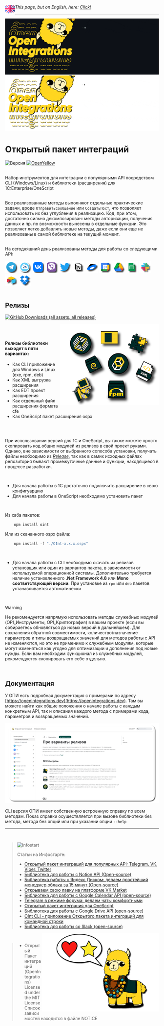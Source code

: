 
 <img src="https://github.com/Bayselonarrend/OpenIntegrations/raw/main/Media/eng.png?1" align="left" width="32"> *This page, but on English, here: [Click!](https://github.com/Bayselonarrend/OpenIntegrations/blob/main/README_ENG.md)*

<hr>

![Main](https://github.com/Bayselonarrend/OpenIntegrations/raw/main/Media/main.gif#gh-dark-mode-only#gh-dark-mode-only)
![Main-light](https://github.com/Bayselonarrend/OpenIntegrations/raw/main/Media/main-light.gif#gh-light-mode-only)


# Открытый пакет интеграций

![Версия](https://img.shields.io/badge/Версия_1С-8.3.9-yellow)
[![OpenYellow](https://img.shields.io/endpoint?url=https://openyellow.neocities.org/badges/2/736878759.json)](https://openyellow.notion.site/openyellow/24727888daa641af95514b46bee4d6f2?p=f78cea2066114067ab9069f06206219d&amp;pm=s)

<br>
Набор инструментов для интеграции с популярными API посредством CLI (Windows/Linux) и библиотеки (расширения) для 1C:Enterprise/OneScript <br>


<br>

Все реализованные методы выполняют отдельные практические задачи, вроде `ОтправитьСообщение` или `СоздатьПост`, что позволяет использовать их без углубления в реализацию. Код, при этом, достаточно сильно декомпозирован: методы авторизации, получения данных и пр. по возможности вынесены в отдельные функции. Это позволяет легко добавлять новые методы, даже если они еще не реализованы в самой библиотеке на текущий момент. <br><br>

На сегодняшний день реализованы методы для работы со следующими API:
<br>
  <div>
  <a href="https://openintegrations.dev/docs/Instructions/Telegram/"><img src="https://github.com/Bayselonarrend/OpenIntegrations/raw/main/Media/Telegram.png" width="40"></a>
  <a href="https://openintegrations.dev/docs/Instructions/Bitrix24/"><img src="https://github.com/Bayselonarrend/OpenIntegrations/raw/main/Media/Bitrix24.png?6" width="40"></a>
  <a href="https://openintegrations.dev/docs/Instructions/VK/"><img src="https://github.com/Bayselonarrend/OpenIntegrations/raw/main/Media/VK.png" width="40"></a>
  <a href="https://openintegrations.dev/docs/Instructions/Viber/"><img src="https://github.com/Bayselonarrend/OpenIntegrations/raw/main/Media/Viber.png" width="40"></a>
  <a href="https://openintegrations.dev/docs/Instructions/Twitter/"><img src="https://github.com/Bayselonarrend/OpenIntegrations/raw/main/Media/Twitter.png" width="40"></a>
  <a href="https://openintegrations.dev/docs/Instructions/Notion/"><img src="https://github.com/Bayselonarrend/OpenIntegrations/raw/main/Media/Notion.png" width="40"></a>
  <a href="https://openintegrations.dev/docs/Instructions/Yandex_Disk/"><img src="https://github.com/Bayselonarrend/OpenIntegrations/raw/main/Media/YandexDisk.png" width="40"></a>
  <a href="https://openintegrations.dev/docs/Instructions/Google_Calendar/"><img src="https://github.com/Bayselonarrend/OpenIntegrations/raw/main/Media/GoogleCalendar.png" width="40"></a>
  <a href="https://openintegrations.dev/docs/Instructions/Google_Drive/"><img src="https://github.com/Bayselonarrend/OpenIntegrations/raw/main/Media/GoogleDrive.png" width="40"></a>
  <a href="https://openintegrations.dev/docs/Instructions/Google_Sheets/"><img src="https://github.com/Bayselonarrend/OpenIntegrations/raw/main/Media/GoogleSheets.png" width="40"></a>
  <a href="https://openintegrations.dev/docs/Instructions/Slack/"><img src="https://github.com/Bayselonarrend/OpenIntegrations/raw/main/Media/Slack.png" width="40"></a>
  <a href="https://openintegrations.dev/docs/Instructions/Airtable/"><img src="https://github.com/Bayselonarrend/OpenIntegrations/raw/main/Media/Airtable.png?6" width="40"></a>
  <a href="https://openintegrations.dev/docs/Instructions/Dropbox/"><img src="https://github.com/Bayselonarrend/OpenIntegrations/raw/main/Media/Dropbox.png?6" width="40"></a>
  
</div> 
<br>
 
## Релизы ##

[![GitHub Downloads (all assets, all releases)](https://img.shields.io/github/downloads/bayselonarrend/OpenIntegrations/total?logo=github)](https://tooomm.github.io/github-release-stats/?username=bayselonarrend&repository=OpenIntegrations)

<img src="https://github.com/Bayselonarrend/OpenIntegrations/raw/main/Media/icons.png" align="right">

<br><br>

#### Релизы библиотеки выходят в пяти вариантах:
- Как CLI приложение для Windows и Linux (exe, rpm, deb)
- Как XML выгрузка расширения
- Как EDT проект расширения
- Как отдельный файл расширения формата cfe
- Как OneScript пакет расширения ospx

<br/><br>

При использовании версий для 1С и OneScript, вы также можете просто скопировать код общих модулей из релизов в свой проект руками. Однако, вне зависимости от выбранного сопособа установки, получать файлы необходимо из [*Release*](https://github.com/Bayselonarrend/OpenIntegrations/releases/latest), так как в самих исходных файлах репозитория бывают промежуточные данные и функции, находящиеся в процессе разработки.

<br/>

+ Для начала работы в 1С достаточно подключить расширение в свою конфигуарцию <br>
+ Для начала работы в OneScript необходимо установить пакет

<br/>

Из хаба пакетов:
```powershell
    opm install oint
```

Или из скачанного ospx файла:
```powershell
    opm install -f "./OInt-x.x.x.ospx"
```
<br>

+ Для начала работы с CLI необходимо скачать из релизов установщик или один из вариантов пакета, в зависимости от используемой операционной системы. Дополнительно требуется наличие установленного **.Net Framework 4.8** или **Mono соответствующей версии**. При установке из `rpm` или `deb` пакетов устанавливается автоматически

<br/>
 
>[!WARNING]
>Не рекомендуется напрямую использовать методы служебных модулей (OPI_Инструменты, OPI_Криптография) в вашем проекте (если вы собираетесь обновляться до новых версий в дальнейшем). Для сохранения обратной совместимости, количество/назначение параметров и типы возвращаемых значений для методов работы с API не изменяются, но это не применимо к служебным модулям, которые могут изменяться как угодно для оптимизации и дополнения под новые нужды. Если вам необходим функционал из служебных модулей, рекомендуется скопировать его себе отдельно.
<br/>


## Документация ##

У ОПИ есть подробная документация с примерами по адресу [https://openintegrations.dev](https://openintegrations.dev). Там вы можете найти как общие положения о начале работы с каждым конкретным API, так и описания каждого метода с примерами кода, параметров и возвращаемых значений.

![Docs](https://github.com/Bayselonarrend/OpenIntegrations/raw/main/Media/docs.png?4)

CLI версия ОПИ имеет собственную встроенную справку по всем методам. Показ справки осуществляется при вызове библиотеки без метода, метода без опций или при указании опции `--help`

___
<br>

>![Infostart](https://github.com/Bayselonarrend/TelegramEnterprise/raw/main/infostart.svg)
>
>Статьи на Инфостарте:<br>
>- [Открытый пакет интеграций для популярных API: Telegram, VK, Viber, Twitter](https://infostart.ru/1c/articles/2016164/)<br>
>- [Библиотека для работы с Notion API (Open-source)](https://infostart.ru/1c/articles/2022254/)<br>
>- [Библиотека работы с Яндекс Диском: делаем простейший менеджер облака за 15 минут (Open-source)](https://infostart.ru/1c/articles/2038960/)<br>
>- [Открываем свою лавку на платформе VK Market](https://infostart.ru/public/2043994/)<br>
>- [Библиотека для работы с Google Calendar API (open-source)](https://infostart.ru/1c/articles/2049575/)<br>
>- [Telegram в режиме форума: делаем чаты комфортными](https://infostart.ru/1c/articles/2055811/)<br>
>- [Открытый пакет интеграция для OneScript](https://infostart.ru/1c/articles/2060307/)<br>
>- [Библиотека для работы с Google Drive API (open-source)](https://infostart.ru/1c/articles/2066469/)<br>
>- [OInt CLI - приложение Открытого пакета интеграций для командной строки](https://infostart.ru/1c/articles/2074205/)<br>
>- [Библиотека для работы со Slack (open-source)](https://infostart.ru/1c/articles/2099282/)<br>

<img src="https://github.com/Bayselonarrend/OpenIntegrations/raw/main/Media/heartnstar.png?1" align="right" width="384">

<br>

>- Открытый Пакет интеграций (OpenIntegrations)<br>
>Licensed under the MIT License<br>
>Список зависимостей находится в файле NOTICE<br>





